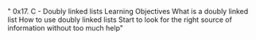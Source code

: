 " 0x17. C - Doubly linked lists
Learning Objectives
What is a doubly linked list
How to use doubly linked lists
Start to look for the right source of information without too much help"

